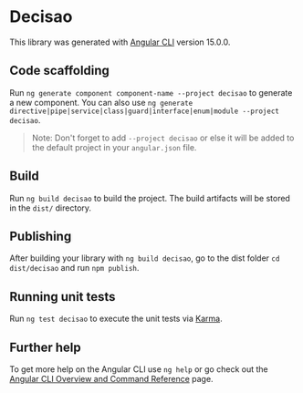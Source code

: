 # Decisao

This library was generated with [Angular CLI](https://github.com/angular/angular-cli) version 15.0.0.

## Code scaffolding

Run `ng generate component component-name --project decisao` to generate a new component. You can also use `ng generate directive|pipe|service|class|guard|interface|enum|module --project decisao`.
> Note: Don't forget to add `--project decisao` or else it will be added to the default project in your `angular.json` file. 

## Build

Run `ng build decisao` to build the project. The build artifacts will be stored in the `dist/` directory.

## Publishing

After building your library with `ng build decisao`, go to the dist folder `cd dist/decisao` and run `npm publish`.

## Running unit tests

Run `ng test decisao` to execute the unit tests via [Karma](https://karma-runner.github.io).

## Further help

To get more help on the Angular CLI use `ng help` or go check out the [Angular CLI Overview and Command Reference](https://angular.io/cli) page.
